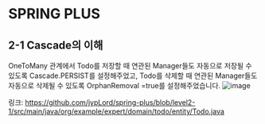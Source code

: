 # SPRING PLUS
## 2-1 Cascade의 이해

OneToMany 관계에서 
Todo를 저장할 때 연관된 Manager들도 자동으로 저장될 수 있도록 Cascade.PERSIST를 설정해주었고, 
Todo를 삭제할 때 연관된 Manager들도 자동으로 삭제될 수 있도록 OrphanRemoval =true를 설정해주었습니다.
![image](https://github.com/user-attachments/assets/bb958bda-12dc-45b4-9b76-e3d4a58282fa)

링크: https://github.com/jypLord/spring-plus/blob/level2-1/src/main/java/org/example/expert/domain/todo/entity/Todo.java
